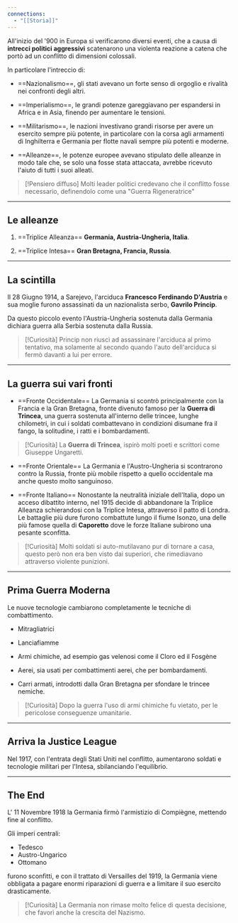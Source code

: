 ```yaml
---
connections:
  - "[[Storia]]"
---
```


All'inizio del '900 in Europa si verificarono diversi eventi, che a causa di **intrecci politici aggressivi** scatenarono una violenta reazione a catena che portò ad un conflitto di dimensioni colossali.

In particolare l'intreccio di:
- ==Nazionalismo==, gli stati avevano un forte senso di orgoglio e rivalità nei confronti degli altri.

- ==Imperialismo==, le grandi potenze gareggiavano per espandersi in Africa e in Asia, finendo per aumentare le tensioni.

- ==Militarismo==, le nazioni investivano grandi risorse per avere un esercito sempre più potente, in particolare con la corsa agli armamenti di Inghilterra e Germania per flotte navali sempre più potenti e moderne.

- ==Alleanze==, le potenze europee avevano stipulato delle alleanze in modo tale che, se solo una fosse stata attaccata, avrebbe ricevuto l'aiuto di tutti i suoi alleati.


>[!Pensiero diffuso]
>Molti leader politici credevano che il conflitto fosse necessario, definendolo come una "Guerra Rigeneratrice"


---

## Le alleanze

1. ==Triplice Alleanza==
	**Germania, Austria-Ungheria, Italia**.

2. ==Triplice Intesa==
	**Gran Bretagna, Francia, Russia**.

---

## La scintilla

Il 28 Giugno 1914, a Sarejevo, l'arciduca **Francesco Ferdinando D'Austria** e sua moglie furono assassinati da un nazionalista serbo, **Gavrilo Princip**.

Da questo piccolo evento l'Austria-Ungheria sostenuta dalla Germania dichiara guerra alla Serbia sostenuta dalla Russia.

>[!Curiosità]
>Princip non riuscì ad assassinare l'arciduca al primo tentativo, ma solamente al secondo quando l'auto dell'arciduca si fermò davanti a lui per errore.

---

## La guerra sui vari fronti

- ==Fronte Occidentale==
	La Germania si scontrò principalmente con la Francia e la Gran Bretagna, fronte divenuto famoso per la **Guerra di Trincea**, una guerra sostenuta all'interno delle trincee, lunghe chilometri, in cui i soldati combattevano in condizioni disumane fra il fango, la solitudine, i ratti e i bombardamenti.

>[!Curiosità]
>La **Guerra di Trincea**, ispirò molti poeti e scrittori come Giuseppe Ungaretti.


- ==Fronte Orientale==
	La Germania e l'Austro-Ungheria si scontrarono contro la Russia, fronte più mobile rispetto a quello occidentale ma anche questo molto sanguinoso.

- ==Fronte Italiano==
	Nonostante la neutralità iniziale dell'Italia, dopo un acceso dibattito interno, nel 1915 decide di abbandonare la Triplice Alleanza schierandosi con la Triplice Intesa, attraverso il patto di Londra.
	Le battaglie più dure furono combattute lungo il fiume Isonzo, una delle più famose quella di **Caporetto** dove le forze Italiane subirono una pesante sconfitta.

>[!Curiosità]
>Molti soldati si auto-mutilavano pur di tornare a casa, questo però non era ben visto dai superiori, che rimediavano attraverso violente punizioni.

---

## Prima Guerra Moderna

Le nuove tecnologie cambiarono completamente le tecniche di combattimento.

- Mitragliatrici

- Lanciafiamme

- Armi chimiche, ad esempio gas velenosi come il Cloro ed il Fosgène

- Aerei, sia usati per combattimenti aerei, che per bombardamenti.

- Carri armati, introdotti dalla Gran Bretagna per sfondare le trincee nemiche.

>[!Curiosità]
>Dopo la guerra l'uso di armi chimiche fu vietato, per le pericolose conseguenze umanitarie.

---

## Arriva la Justice League

Nel 1917, con l'entrata degli Stati Uniti nel conflitto, aumentarono soldati e tecnologie militari per l'Intesa, sbilanciando l'equilibrio.

---

## The End

L' 11 Novembre 1918 la Germania firmò l'armistizio di Compiègne, mettendo fine al conflitto.

Gli imperi centrali:
- Tedesco
- Austro-Ungarico
- Ottomano

furono sconfitti, e con il trattato di Versailles del 1919, la Germania viene obbligata a pagare enormi riparazioni di guerra e a limitare il suo esercito drasticamente.

>[!Curiosità]
>La Germania non rimase molto felice di questa decisione, che favorì anche la crescita del Nazismo.


